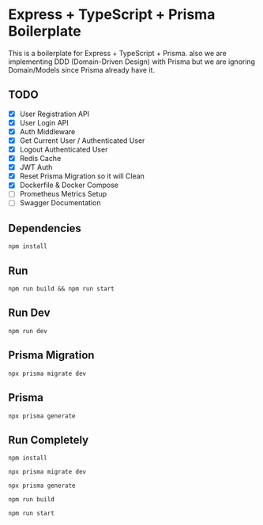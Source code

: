 # Express + TypeScript + Prisma Boilerplate

This is a boilerplate for Express + TypeScript + Prisma. also we are implementing DDD (Domain-Driven Design) with Prisma but we are ignoring Domain/Models since Prisma already have it.

## TODO

- [x] User Registration API
- [x] User Login API
- [x] Auth Middleware
- [x] Get Current User / Authenticated User
- [x] Logout Authenticated User
- [x] Redis Cache
- [x] JWT Auth
- [x] Reset Prisma Migration so it will Clean
- [x] Dockerfile & Docker Compose
- [ ] Prometheus Metrics Setup
- [ ] Swagger Documentation

## Dependencies

`npm install`

## Run

`npm run build && npm run start`

## Run Dev

`npm run dev`

## Prisma Migration

`npx prisma migrate dev`

## Prisma

`npx prisma generate`

## Run Completely

```shell
npm install

npx prisma migrate dev

npx prisma generate

npm run build

npm run start
```
